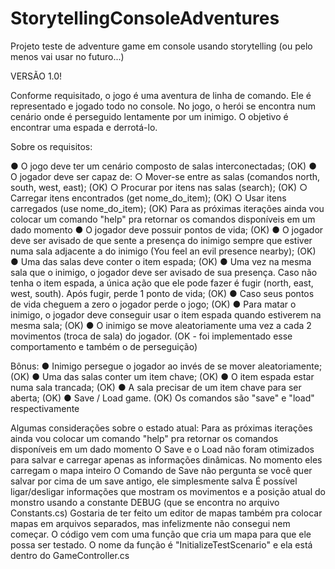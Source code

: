 # StorytellingConsoleAdventures
Projeto teste de adventure game em console usando storytelling (ou pelo menos vai usar no futuro...)

VERSÃO 1.0!

Conforme requisitado, o jogo é uma aventura de linha de comando. Ele é representado e jogado todo no console. No jogo, o herói se encontra num cenário onde é perseguido lentamente por um inimigo. O objetivo é encontrar uma espada e derrotá-lo.

Sobre os requisitos:

  ● O jogo deve ter um cenário composto de salas interconectadas; (OK)
  ● O jogador deve ser capaz de:
    ○ Mover-se entre as salas (comandos north, south, west, east); (OK)
    ○ Procurar por itens nas salas (search); (OK)
    ○ Carregar itens encontrados (get nome_do_item); (OK)
    ○ Usar itens carregados (use nome_do_item); (OK)
      Para as próximas iterações ainda vou colocar um comando "help" pra retornar os comandos disponíveis em um dado momento
  ● O jogador deve possuir pontos de vida; (OK)
  ● O jogador deve ser avisado de que sente a presença do inimigo sempre que estiver numa sala adjacente a do inimigo (You feel an evil presence nearby); (OK) 
  ● Uma das salas deve conter o item espada; (OK)
  ● Uma vez na mesma sala que o inimigo, o jogador deve ser avisado de sua presença. Caso não tenha o item espada, a única ação que ele pode fazer é fugir (north, east, west, south). Após fugir, perde 1 ponto de vida; (OK)
  ● Caso seus pontos de vida cheguem a zero o jogador perde o jogo; (OK)
  ● Para matar o inimigo, o jogador deve conseguir usar o item espada quando estiverem na mesma sala; (OK)
  ● O inimigo se move aleatoriamente uma vez a cada 2 movimentos (troca de sala) do jogador. (OK - foi implementado esse comportamento e também o de perseguição)
  
Bônus:
  ● Inimigo persegue o jogador ao invés de se mover aleatoriamente; (OK)
  ● Uma das salas conter um item chave; (OK)
  ● O item espada estar numa sala trancada; (OK)
  ● A sala precisar de um item chave para ser aberta; (OK)
  ● Save / Load game. (OK)
    Os comandos são "save" e "load" respectivamente

Algumas considerações sobre o estado atual:
   Para as próximas iterações ainda vou colocar um comando "help" pra retornar os comandos disponíveis em um dado momento
   O Save e o Load não foram otimizados para salvar e carregar apenas as informações dinâmicas. No momento eles carregam o mapa inteiro
   O Comando de Save não pergunta se você quer salvar por cima de um save antigo, ele simplesmente salva
   É possível ligar/desligar informações que mostram os movimentos e a posição atual do monstro usando a constante DEBUG (que se encontra no arquivo Constants.cs)
   Gostaria de ter feito um editor de mapas também pra colocar mapas em arquivos separados, mas infelizmente não consegui nem começar. O código vem com uma função que cria um mapa para que ele possa ser testado. O nome da função é "InitializeTestScenario" e ela está dentro do GameController.cs
   
   
